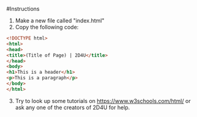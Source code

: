 #Instructions

1. Make a new file called "index.html"
2. Copy the following code:
```html
<!DOCTYPE html>
<html>
<head>
<title>(Title of Page) | 2D4U</title>
</head>
<body>
<h1>This is a header</h1>
<p>This is a paragraph</p>
</body>
</html>
```

3. Try to look up some tutorials on https://www.w3schools.com/html/ or ask any one of the creators of 2D4U for help.
